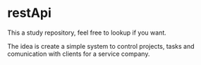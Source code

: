 # restApi
This a study repository, feel free to lookup if you want.

The idea is create a simple system to control projects, tasks and comunication with clients for a service company.
